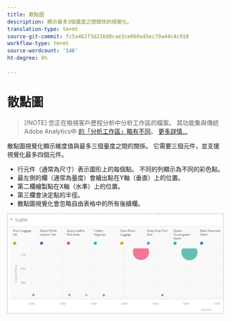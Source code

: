 ```yaml
---
title: 散點圖
description: 顯示最多3個量度之間關係的視覺化。
translation-type: tm+mt
source-git-commit: fc5a462f3d216d8cae3ce060a45ec79a44c4c918
workflow-type: tm+mt
source-wordcount: '146'
ht-degree: 9%

---
```



# 散點圖

>[!NOTE] 您正在檢視客戶歷程分析中分析工作區的檔案。 其功能集與傳統Adobe Analytics中 [的「分析工作區」略有不同](https://docs.adobe.com/content/help/zh-Hant/analytics/analyze/analysis-workspace/home.html)。 [更多詳情...](/help/getting-started/cja-aa.md)

散點圖視覺化顯示維度值與最多三個量度之間的關係。 它需要三個元件，並支援視覺化最多四個元件。

* 行元件（通常為尺寸）表示圖形上的每個點。 不同的列顯示為不同的彩色點。
* 最左側的欄（通常為量度）會繪出點在Y軸（垂直）上的位置。
* 第二欄繪製點在X軸（水準）上的位置。
* 第三欄會決定點的半徑。
* 散點圖視覺化會忽略自由表格中的所有後續欄。

![散點圖](assets/scatter.png)
